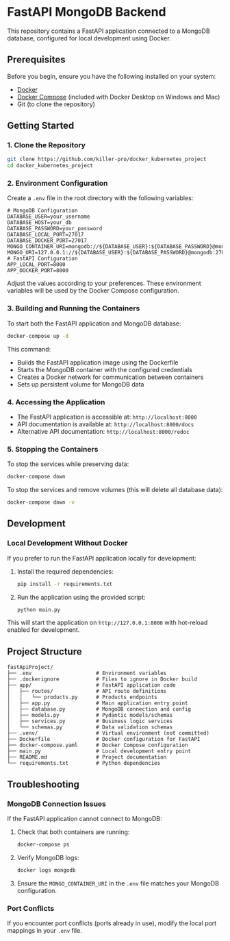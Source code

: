 # FastAPI MongoDB Backend

This repository contains a FastAPI application connected to a MongoDB database, configured for local development using Docker.

## Prerequisites

Before you begin, ensure you have the following installed on your system:
- [Docker](https://www.docker.com/products/docker-desktop)
- [Docker Compose](https://docs.docker.com/compose/install/) (included with Docker Desktop on Windows and Mac)
- Git (to clone the repository)

## Getting Started

### 1. Clone the Repository

```bash
git clone https://github.com/killer-pro/docker_kubernetes_project
cd docker_kubernetes_project
```

### 2. Environment Configuration

Create a `.env` file in the root directory with the following variables:

```
# MongoDB Configuration
DATABASE_USER=your_username
DATABASE_HOST=your_db
DATABASE_PASSWORD=your_password
DATABASE_LOCAL_PORT=27017
DATABASE_DOCKER_PORT=27017
MONGO_CONTAINER_URI=mongodb://${DATABASE_USER}:${DATABASE_PASSWORD}@mongodb:27017/
MONGO_URI=127.0.0.1://${DATABASE_USER}:${DATABASE_PASSWORD}@mongodb:27017/
# FastAPI Configuration
APP_LOCAL_PORT=8000
APP_DOCKER_PORT=8000
```

Adjust the values according to your preferences. These environment variables will be used by the Docker Compose configuration.

### 3. Building and Running the Containers

To start both the FastAPI application and MongoDB database:

```bash
docker-compose up -d
```

This command:
- Builds the FastAPI application image using the Dockerfile
- Starts the MongoDB container with the configured credentials
- Creates a Docker network for communication between containers
- Sets up persistent volume for MongoDB data

### 4. Accessing the Application

- The FastAPI application is accessible at: `http://localhost:8000`
- API documentation is available at: `http://localhost:8000/docs`
- Alternative API documentation: `http://localhost:8000/redoc`

### 5. Stopping the Containers

To stop the services while preserving data:

```bash
docker-compose down
```

To stop the services and remove volumes (this will delete all database data):

```bash
docker-compose down -v
```

## Development

### Local Development Without Docker

If you prefer to run the FastAPI application locally for development:

1. Install the required dependencies:
   ```bash
   pip install -r requirements.txt
   ```

2. Run the application using the provided script:
   ```bash
   python main.py
   ```

This will start the application on `http://127.0.0.1:8000` with hot-reload enabled for development.

## Project Structure

```
fastApiProject/
├── .env                     # Environment variables
├── .dockerignore            # Files to ignore in Docker build
├── app/                     # FastAPI application code
│   ├── routes/              # API route definitions
│   │   └── products.py      # Products endpoints
│   ├── app.py               # Main application entry point
│   ├── database.py          # MongoDB connection and config
│   ├── models.py            # Pydantic models/schemas
│   ├── services.py          # Business logic services
│   └── schemas.py           # Data validation schemas
├── .venv/                   # Virtual environment (not committed)
├── Dockerfile               # Docker configuration for FastAPI
├── docker-compose.yaml      # Docker Compose configuration
├── main.py                  # Local development entry point
├── README.md                # Project documentation
└── requirements.txt         # Python dependencies
```

## Troubleshooting

### MongoDB Connection Issues

If the FastAPI application cannot connect to MongoDB:

1. Check that both containers are running:
   ```bash
   docker-compose ps
   ```

2. Verify MongoDB logs:
   ```bash
   docker logs mongodb
   ```

3. Ensure the `MONGO_CONTAINER_URI` in the `.env` file matches your MongoDB configuration.

### Port Conflicts

If you encounter port conflicts (ports already in use), modify the local port mappings in your `.env` file.
